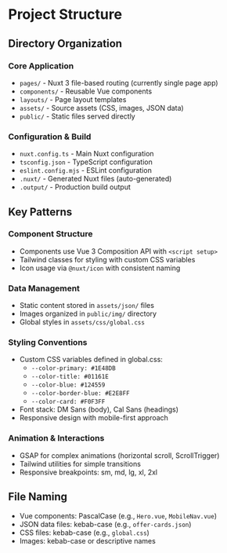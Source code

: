 # Project Structure

## Directory Organization

### Core Application
- `pages/` - Nuxt 3 file-based routing (currently single page app)
- `components/` - Reusable Vue components
- `layouts/` - Page layout templates
- `assets/` - Source assets (CSS, images, JSON data)
- `public/` - Static files served directly

### Configuration & Build
- `nuxt.config.ts` - Main Nuxt configuration
- `tsconfig.json` - TypeScript configuration
- `eslint.config.mjs` - ESLint configuration
- `.nuxt/` - Generated Nuxt files (auto-generated)
- `.output/` - Production build output

## Key Patterns

### Component Structure
- Components use Vue 3 Composition API with `<script setup>`
- Tailwind classes for styling with custom CSS variables
- Icon usage via `@nuxt/icon` with consistent naming

### Data Management
- Static content stored in `assets/json/` files
- Images organized in `public/img/` directory
- Global styles in `assets/css/global.css`

### Styling Conventions
- Custom CSS variables defined in global.css:
  - `--color-primary: #1E48DB`
  - `--color-title: #01161E`
  - `--color-blue: #124559`
  - `--color-border-blue: #E2E8FF`
  - `--color-card: #F0F3FF`
- Font stack: DM Sans (body), Cal Sans (headings)
- Responsive design with mobile-first approach

### Animation & Interactions
- GSAP for complex animations (horizontal scroll, ScrollTrigger)
- Tailwind utilities for simple transitions
- Responsive breakpoints: sm, md, lg, xl, 2xl

## File Naming
- Vue components: PascalCase (e.g., `Hero.vue`, `MobileNav.vue`)
- JSON data files: kebab-case (e.g., `offer-cards.json`)
- CSS files: kebab-case (e.g., `global.css`)
- Images: kebab-case or descriptive names